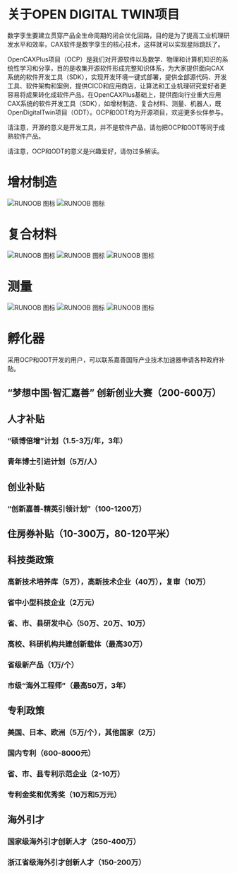 # 关于OPEN DIGITAL TWIN项目

数字孪生要建立贯穿产品全生命周期的闭合优化回路，目的是为了提高工业机理研发水平和效率，CAX软件是数字孪生的核心技术，这样就可以实现星际跳跃了。

OpenCAXPlus项目（OCP）是我们对开源软件以及数学、物理和计算机知识的系统性学习和分享，目的是收集开源软件形成完整知识体系，为大家提供面向CAX系统的软件开发工具（SDK），实现开发环境一键式部署，提供全部源代码、开发工具、软件架构和案例，提供CICD和应用商店，让算法和工业机理研究爱好者更容易将成果转化成软件产品。在OpenCAXPlus基础上，提供面向行业重大应用CAX系统的软件开发工具（SDK），如增材制造、复合材料、测量、机器人，既OpenDigitalTwin项目（ODT）。OCP和ODT均为开源项目，欢迎更多伙伴参与。

请注意，开源的意义是开发工具，并不是软件产品，请勿把OCP和ODT等同于成熟软件产品。

请注意，OCP和ODT的意义是兴趣爱好，请勿过多解读。

# 增材制造

![RUNOOB 图标](images/4.png)
![RUNOOB 图标](images/3.png)

# 复合材料

![RUNOOB 图标](images/5.png)
![RUNOOB 图标](images/6.png)
![RUNOOB 图标](images/7.png)

# 测量

![RUNOOB 图标](images/8.png)
![RUNOOB 图标](images/9.png)
![RUNOOB 图标](images/10.png)

# 孵化器

采用OCP和ODT开发的用户，可以联系嘉善国际产业技术加速器申请各种政府补贴。
## “梦想中国·智汇嘉善” 创新创业大赛（200-600万）
## 人才补贴
### “硕博倍增”计划（1.5-3万/年，3年）
### 青年博士引进计划（5万/人）
## 创业补贴
### “创新嘉善-精英引领计划”（100-1200万）
## 住房券补贴（10-300万，80-120平米）
## 科技类政策
### 高新技术培养库（5万），高新技术企业（40万），复审（10万）
### 省中小型科技企业（2万元）
### 省、市、县研发中心（50万、20万、10万）
### 高校、科研机构共建创新载体（最高30万）
### 省级新产品（1万/个）
### 市级“海外工程师”（最高50万，3年）
## 专利政策
### 美国、日本、欧洲（5万/个），其他国家（2万）
### 国内专利（600-8000元）
### 省、市、县专利示范企业（2-10万）
### 专利金奖和优秀奖（10万和5万元）
## 海外引才
### 国家级海外引才创新人才（250-400万）
### 浙江省级海外引才创新人才（150-200万）
